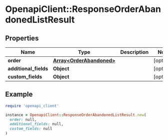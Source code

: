 # OpenapiClient::ResponseOrderAbandonedListResult

## Properties

| Name | Type | Description | Notes |
| ---- | ---- | ----------- | ----- |
| **order** | [**Array&lt;OrderAbandoned&gt;**](OrderAbandoned.md) |  | [optional] |
| **additional_fields** | **Object** |  | [optional] |
| **custom_fields** | **Object** |  | [optional] |

## Example

```ruby
require 'openapi_client'

instance = OpenapiClient::ResponseOrderAbandonedListResult.new(
  order: null,
  additional_fields: null,
  custom_fields: null
)
```

